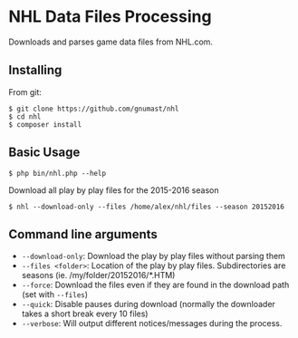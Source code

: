 # NHL Data Files Processing

Downloads and parses game data files from NHL.com.

## Installing

From git:

    $ git clone https://github.com/gnumast/nhl
    $ cd nhl
    $ composer install

## Basic Usage
    
    $ php bin/nhl.php --help
    
Download all play by play files for the 2015-2016 season

    $ nhl --download-only --files /home/alex/nhl/files --season 20152016
    
## Command line arguments

* ``--download-only``: Download the play by play files without parsing them
* ``--files <folder>``: Location of the play by play files. Subdirectories are seasons (ie. /my/folder/20152016/*.HTM)
* ``--force``: Download the files even if they are found in the download path (set with ``--files``)
* ``--quick``: Disable pauses during download (normally the downloader takes a short break every 10 files)
* ``--verbose``: Will output different notices/messages during the process.
